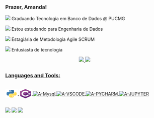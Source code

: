 ###  Prazer, Amanda!  ![]()

![](https://i11.photobucket.com/albums/a168/evelynregly/minigifs/mini068.gif) Graduando Tecnologia em Banco de Dados @ PUCMG

![](https://64.media.tumblr.com/5889273e5aeca7e9e434ac9d1e38866d/34d6f0d38cc6f7df-61/s75x75_c1/0ebc73bca5302492f16d5a6e7d626e9be7c54540.gifv) Estou estudando para Engenharia de Dados

![](https://64.media.tumblr.com/0d34f282bff63b931064c51d4581c9c3/34d6f0d38cc6f7df-53/s75x75_c1/faa2fc41b6b7a40538a955d11c41302812666c47.gifv) Estagiária de Metodologia Agile SCRUM

![](https://64.media.tumblr.com/208b081268d7aae01747366db8cb2b4f/34d6f0d38cc6f7df-5c/s75x75_c1/8d420f75b420f9234af2dd0ca8208305caee3241.gifv) Entusiasta de tecnologia

<div align="center">
  <a href="https://github.com/amandacordeiro">
  <img height="180em" src="https://github-readme-stats.vercel.app/api?username=amandacordeiro&show_icons=true&theme=dracula&include_all_commits=true&count_private=true"/>
  <img height="180em" src="https://github-readme-stats.vercel.app/api/top-langs/?username=amandacordeiro&layout=compact&langs_count=7&theme=dracula"/>
</div>

##
<h3> Languages and Tools: </h3>
<div style="display: inline_block"><br>
  <img align="center" alt="A-Python" height="30" width="40" src="https://raw.githubusercontent.com/devicons/devicon/master/icons/python/python-original.svg">
  <img align="center" alt="A-Csharp" height="30" width="40" src="https://raw.githubusercontent.com/devicons/devicon/master/icons/csharp/csharp-original.svg">
  <img align="center" alt="A-Mysql" height="30" width="40" src="https://cdn.jsdelivr.net/gh/devicons/devicon/icons/mysql/mysql-original.svg">
  <img align="center" alt="A-VSCODE" height="30" width="40" src="https://cdn.jsdelivr.net/gh/devicons/devicon/icons/visualstudio/visualstudio-plain.svg" />
  <img align="center" alt="A-PYCHARM" height="30" width="40" src="https://cdn.jsdelivr.net/gh/devicons/devicon/icons/pycharm/pycharm-original.svg" />
  <img align="center" alt="A-JUPYTER" height="30" width="40" src="https://cdn.jsdelivr.net/gh/devicons/devicon/icons/jupyter/jupyter-original-wordmark.svg" />
 
</div>

##

<div>
  <a href = "mailto:amandadatastudies@gmail.com"><img src="https://img.shields.io/badge/-Gmail-%23333?style=for-the-badge&logo=gmail&logoColor=white" target="_blank"></a>
  <a href= "https://www.instagram.com/amandacorrdeiro/" target="_blank"><img src="https://img.shields.io/badge/-Instagram-%23E4405F?style=for-the-badge&logo=instagram&logoColor=white" target="_blank"></a>
  <a href= "https://www.linkedin.com/in/amanda-cordeiro-649b37166/" target="_blank"><img src="https://img.shields.io/badge/-LinkedIn-%230077B5?style=for-the-badge&logo=linkedin&logoColor=white" target="_blank"></a>
</div>

